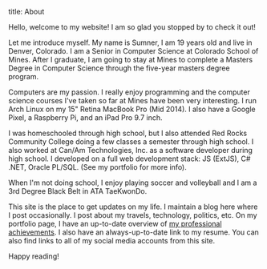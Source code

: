 title: About

Hello, welcome to my website! I am so glad you stopped by to check it out!

Let me introduce myself. My name is Sumner, I am 19 years old and live in
Denver, Colorado. I am a Senior in Computer Science at Colorado School of Mines.
After I graduate, I am going to stay at Mines to complete a Masters Degree in
Computer Science through the five-year masters degree program.

Computers are my passion. I really enjoy programming and the computer science
courses I've taken so far at Mines have been very interesting. I run Arch Linux
on my 15" Retina MacBook Pro (Mid 2014). I also have a Google Pixel, a Raspberry
Pi, and an iPad Pro 9.7 inch.

I was homeschooled through high school, but I also attended Red Rocks Community
College doing a few classes a semester through high school. I also worked at
Can/Am Technologies, Inc. as a software developer during high school. I
developed on a full web development stack: JS (ExtJS), C# .NET, Oracle PL/SQL.
(See my portfolio for more info).

When I'm not doing school, I enjoy playing soccer and volleyball and I am a 3rd
Degree Black Belt in ATA TaeKwonDo.

This site is the place to get updates on my life. I maintain a blog here where I
post occasionally. I post about my travels, technology, politics, etc. On my
portfolio page, I have an up-to-date overview of [my professional
achievements](/pages/portfolio.html). I also have an always-up-to-date link to
my resume. You can also find links to all of my social media accounts from this
site.

Happy reading!
